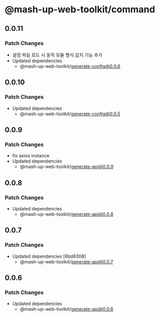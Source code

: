 # @mash-up-web-toolkit/command

## 0.0.11

### Patch Changes

- 설정 파일 로드 시 동적 모듈 형식 감지 기능 추가
- Updated dependencies
  - @mash-up-web-toolkit/generate-config@0.0.6

## 0.0.10

### Patch Changes

- Updated dependencies
  - @mash-up-web-toolkit/generate-config@0.0.5

## 0.0.9

### Patch Changes

- fix axios instance
- Updated dependencies
  - @mash-up-web-toolkit/generate-api@0.0.9

## 0.0.8

### Patch Changes

- Updated dependencies
  - @mash-up-web-toolkit/generate-api@0.0.8

## 0.0.7

### Patch Changes

- Updated dependencies [6bd6308]
  - @mash-up-web-toolkit/generate-api@0.0.7

## 0.0.6

### Patch Changes

- Updated dependencies
  - @mash-up-web-toolkit/generate-api@0.0.6
